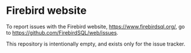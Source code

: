 Firebird website
================

To report issues with the Firebird website, <https://www.firebirdsql.org/>, go to <https://github.com/FirebirdSQL/web/issues>.

This repository is intentionally empty, and exists only for the issue tracker.
